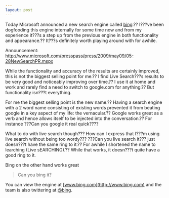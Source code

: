```yaml
---
layout: post
---
```

Today Microsoft announced a new search engine called
[bing](http://www.bing.com/).?? I???ve been dogfooding this engine internally for
some time now and from my experience it???s a step up from the previous engine
in both functionality and appearance.?? It???s definitely worth playing around
with for awhile.

Announcement:
<http://www.microsoft.com/presspass/press/2009/may09/05-28NewSearchPR.mspx>

While the functionality and accuracy of the results are certainly improved,
this is not the biggest selling point for me.?? I find Live Search???s results to
be very good and noticeably improving over time.?? I use it at home and work
and rarely find a need to switch to google.com for anything.?? But
functionality isn???t everything.

For me the biggest selling point is the new name.?? Having a search engine with
a 2 word name consisting of existing words prevented it from beating google in
a key aspect of my life: the vernacular.?? Google works great as a verb and
hence allows itself to be injected into the conversation.?? For instance ???Can
you google it real quick????

What to do with live search though??? How can I express that I???m using live
search without being too wordy??? ???Can you live search it??? just doesn???t have
the same ring to it.?? For awhile I shortened the name to learching (Live
sEARCHING).?? While that works, it doesn???t quite have a good ring to it.

Bing on the other hand works great

> Can you bing it?

You can view the engine at [www.bing.com](http://www.bing.com) and the team is
also twittering at [@bing](http://twitter.com/bing).


